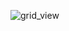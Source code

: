 ![grid_view](https://user-images.githubusercontent.com/59179832/99077658-ea5f1780-25de-11eb-98d6-6ef1e9048ae0.JPG)
